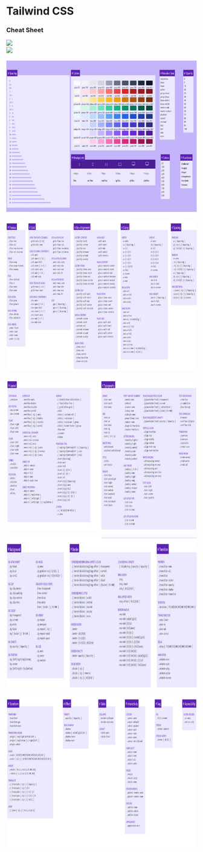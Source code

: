 # Tailwind CSS

<h3>Cheat Sheet</h3>

<img weight="600" height="400" src="https://github.com/Xaobin/CoursesLearn/blob/main/Tailwind/imgs/twcss01.png?raw=true">
<br>
<img weight="600" height="400" src="https://github.com/Xaobin/CoursesLearn/blob/main/Tailwind/imgs/twcss02.png?raw=true"><br>
<br>
<img weight="600" height="400" src="https://github.com/Xaobin/CoursesLearn/blob/main/Tailwind/imgs/twnd01.png?raw=true"><br>
<br>
<img weight="600" height="400" src="https://github.com/Xaobin/CoursesLearn/blob/main/Tailwind/imgs/twnd02.png?raw=true"><br>
<br>
<img weight="600" height="400" src="https://github.com/Xaobin/CoursesLearn/blob/main/Tailwind/imgs/twnd03.png?raw=true"><br>
<br>
<img weight="600" height="400" src="https://github.com/Xaobin/CoursesLearn/blob/main/Tailwind/imgs/twnd04.png?raw=true"><br>
<br>
<img weight="600" height="400" src="https://github.com/Xaobin/CoursesLearn/blob/main/Tailwind/imgs/twnd05.png?raw=true"><br>
<br>
<br>
<br>
<br>
<br>

